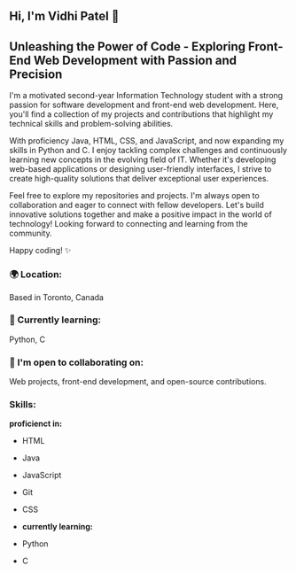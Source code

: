 ## Hi, I'm Vidhi Patel 👋

## Unleashing the Power of Code - Exploring Front-End Web Development with Passion and Precision

I'm a motivated second-year Information Technology student with a strong passion for software development and front-end web development. Here, you'll find a collection of my projects and contributions that highlight my technical skills and problem-solving abilities.

With proficiency Java, HTML, CSS, and JavaScript, and now expanding my skills in Python and C. I enjoy tackling complex challenges and continuously learning new concepts in the evolving field of IT. Whether it's developing web-based applications or designing user-friendly interfaces, I strive to create high-quality solutions that deliver exceptional user experiences.

Feel free to explore my repositories and projects. I'm always open to collaboration and eager to connect with fellow developers. Let's build innovative solutions together and make a positive impact in the world of technology! Looking forward to connecting and learning from the community.

Happy coding! ✨

### 🌍 Location:
Based in Toronto, Canada

### 🧠 Currently learning:
Python, C

### 🤝 I'm open to collaborating on:
Web projects, front-end development, and open-source contributions.

### Skills:
**proficienct in:**
- HTML
- Java  
- JavaScript  
- Git
- CSS

- **currently learning:**
- Python
- C
